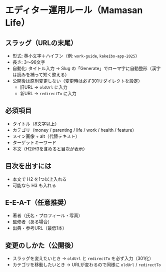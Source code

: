 # エディター運用ルール（Mamasan Life）

## スラッグ（URLの末尾）
- 形式: 英小文字＋ハイフン（例: `work-guide`, `kakeibo-app-2025`）
- 長さ: 3〜96文字
- 自動化: タイトル入力 → Slug の「Generate」でローマ字に自動整形（漢字は読みを補って短く整える）
- 公開後は原則変更しない（変更時は必ず301リダイレクトを設定）
  - 旧URL → `oldUrl` に入力
  - 新URL → `redirectTo` に入力

## 必須項目
- タイトル（8文字以上）
- カテゴリ（money / parenting / life / work / health / feature）
- メイン画像 + alt（代替テキスト）
- ターゲットキーワード
- 本文（H2/H3を含めると目次が表示）

## 目次を出すには
- 本文で H2 を1つ以上入れる
- 可能なら H3 も入れる

## E-E-A-T（任意推奨）
- 著者（氏名・プロフィール・写真）
- 監修者（ある場合）
- 出典・参考URL（最低1本）

## 変更のしかた（公開後）
- スラッグを変えたいとき → `oldUrl` と `redirectTo` を必ず入力（301化）
- カテゴリを移動したいとき → URLが変わるので同様に `oldUrl` / `redirectTo`
